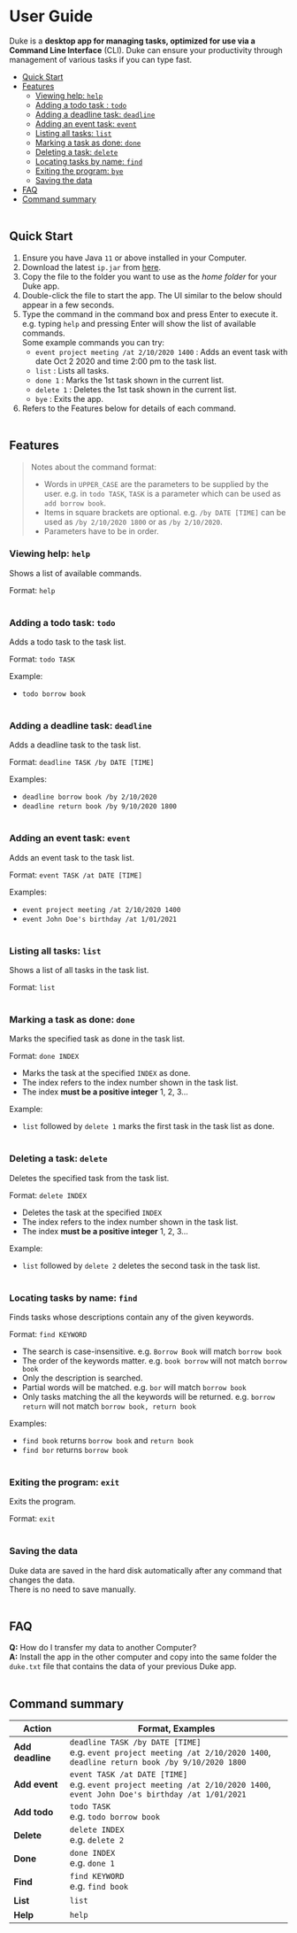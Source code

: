 # User Guide
Duke is a **desktop app for managing tasks, optimized for use via a Command Line Interface** (CLI). Duke can ensure your productivity through management of various tasks if you can type fast.
- [Quick Start](#quick-start)
- [Features](#features)
  - [Viewing help: `help`](#viewing-help-help)
  - [Adding a todo task : `todo`](#adding-a-todo-task-todo)
  - [Adding a deadline task: `deadline`](#adding-a-deadline-task-deadline)
  - [Adding an event task: `event`](#adding-an-event-task-event)
  - [Listing all tasks: `list`](#listing-all-tasks-list)
  - [Marking a task as done: `done`](#marking-a-task-as-done-done)
  - [Deleting a task: `delete`](#deleting-a-task-delete)
  - [Locating tasks by name: `find`](#locating-tasks-by-name-find)
  - [Exiting the program: `bye`](#exiting-the-program-exit)
  - [Saving the data](#saving-the-data)
- [FAQ](#faq)
- [Command summary](#command-summary)
<br/><br/>
## Quick Start
1. Ensure you have Java `11` or above installed in your Computer.
2. Download the latest `ip.jar` from [here]().
3. Copy the file to the folder you want to use as the *home folder* for your Duke app.
4. Double-click the file to start the app. The UI similar to the below should appear in a few seconds.
5. Type the command in the command box and press Enter to execute it. e.g. typing `help` and pressing Enter will show the list of available commands.\
   Some example commands you can try:
   - `event project meeting /at 2/10/2020 1400` : Adds an event task with date Oct 2 2020 and time 2:00 pm to the task list.
   - `list` : Lists all tasks.
   - `done 1` : Marks the 1st task shown in the current list.
   - `delete 1` : Deletes the 1st task shown in the current list.
   - `bye` : Exits the app.
6. Refers to the Features below for details of each command.
<br/><br/>
## Features

>Notes about the command format:
>- Words in `UPPER_CASE` are the parameters to be supplied by the user.
>  e.g. in `todo TASK`, `TASK` is a parameter which can be used as `add borrow book`.
>- Items in square brackets are optional.
>  e.g. `/by DATE [TIME]` can be used as `/by 2/10/2020 1800` or as `/by 2/10/2020`.
>- Parameters have to be in order.


### Viewing help: `help`
Shows a list of available commands.

Format: `help`
<br/><br/>
### Adding a todo task: `todo`
Adds a todo task to the task list.

Format: `todo TASK`

Example:
- `todo borrow book`
<br/><br/>
### Adding a deadline task: `deadline`
Adds a deadline task to the task list.

Format: `deadline TASK /by DATE [TIME]`

Examples:
- `deadline borrow book /by 2/10/2020`
- `deadline return book /by 9/10/2020 1800`
<br/><br/>
### Adding an event task: `event`
Adds an event task to the task list.

Format: `event TASK /at DATE [TIME]`

Examples:
- `event project meeting /at 2/10/2020 1400`
- `event John Doe's birthday /at 1/01/2021`
<br/><br/>
### Listing all tasks: `list`
Shows a list of all tasks in the task list.

Format: `list`
<br/><br/>
### Marking a task as done: `done`
Marks the specified task as done in the task list.

Format: `done INDEX`
- Marks the task at the specified `INDEX` as done.
- The index refers to the index number shown in the task list.
- The index **must be a positive integer** 1, 2, 3...

Example:
- `list` followed by `delete 1` marks the first task in the task list as done.
<br/><br/>
### Deleting a task: `delete`
Deletes the specified task from the task list.

Format: `delete INDEX`
- Deletes the task at the specified `INDEX`
- The index refers to the index number shown in the task list.
- The index **must be a positive integer** 1, 2, 3...

Example:
- `list` followed by `delete 2` deletes the second task in the task list.
<br/><br/>
### Locating tasks by name: `find`
Finds tasks whose descriptions contain any of the given keywords.

Format: `find KEYWORD`
- The search is case-insensitive. e.g. `Borrow Book` will match `borrow book`
- The order of the keywords matter. e.g. `book borrow` will not match `borrow book`
- Only the description is searched.
- Partial words will be matched. e.g. `bor` will match `borrow book`
- Only tasks matching the all the keywords will be returned. e.g. `borrow return` will not match `borrow book, return book`

Examples:
- `find book` returns `borrow book` and `return book`
- `find bor` returns `borrow book`
<br/><br/>
### Exiting the program: `exit`
Exits the program.

Format: `exit`
<br/><br/>
### Saving the data
Duke data are saved in the hard disk automatically after any command that changes the data.\
There is no need to save manually.
<br/><br/>
## FAQ
**Q:** How do I transfer my data to another Computer?\
**A:** Install the app in the other computer and copy into the same folder the `duke.txt` file that contains the data of your previous Duke app.
<br/><br/>
## Command summary
**Action** | **Format, Examples**
---------- | --------------------
**Add deadline** | `deadline TASK /by DATE [TIME]`<br/>e.g. `event project meeting /at 2/10/2020 1400`, `deadline return book /by 9/10/2020 1800`
**Add event** | `event TASK /at DATE [TIME]`<br/>e.g. `event project meeting /at 2/10/2020 1400`, `event John Doe's birthday /at 1/01/2021`
**Add todo** | `todo TASK`<br/>e.g. `todo borrow book`
**Delete** | `delete INDEX`<br/>e.g. `delete 2`
**Done** | `done INDEX`<br/>e.g. `done 1`
**Find** | `find KEYWORD`<br/>e.g. `find book`
**List** | `list`
**Help** | `help`